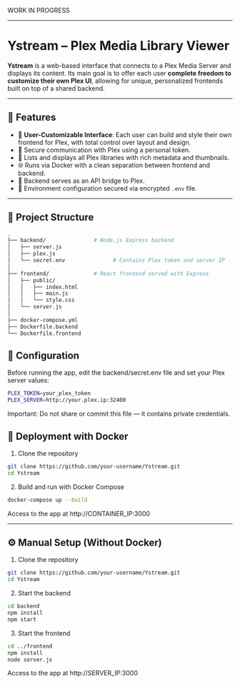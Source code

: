 WORK IN PROGRESS

---
# Ystream – Plex Media Library Viewer

**Ystream** is a web-based interface that connects to a Plex Media Server and displays its content. Its main goal is to offer each user **complete freedom to customize their own Plex UI**, allowing for unique, personalized frontends built on top of a shared backend.

---

## 🧩 Features

- 🎨 **User-Customizable Interface**: Each user can build and style their own frontend for Plex, with total control over layout and design.
- 🔐 Secure communication with Plex using a personal token.
- 📂 Lists and displays all Plex libraries with rich metadata and thumbnails.
- 🌐 Runs via Docker with a clean separation between frontend and backend.
- 📁 Backend serves as an API bridge to Plex.
- 🔄 Environment configuration secured via encrypted `.env` file.

---

## 🚀 Project Structure

```bash
.
├── backend/               # Node.js Express backend
│   ├── server.js
│   ├── plex.js
│   └── secret.env               # Contains Plex token and server IP
│
├── frontend/              # React frontend served with Express
│   ├── public/
│   │   ├── index.html
│   │   ├── main.js
│   │   └── style.css
│   └── server.js
│
├── docker-compose.yml
├── Dockerfile.backend
└── Dockerfile.frontend
```
## 🔐 Configuration

Before running the app, edit the backend/secret.env file and set your Plex server values:

```bash
PLEX_TOKEN=your_plex_token
PLEX_SERVER=http://your.plex.ip:32400
```

Important: Do not share or commit this file — it contains private credentials.

## 🐳 Deployment with Docker
1. Clone the repository

```bash
git clone https://github.com/your-username/Ystream.git
cd Ystream
```
2. Build and run with Docker Compose
```bash
docker-compose up --build
```
Access to the app at http://CONTAINER_IP:3000

---

## ⚙️ Manual Setup (Without Docker)
1. Clone the repository
```bash
git clone https://github.com/your-username/Ystream.git
cd Ystream
```
2. Start the backend
```bash
cd backend
npm install
npm start
```
3. Start the frontend
```bash
cd ../frontend
npm install
node server.js
```
Access to the app at http://SERVER_IP:3000

